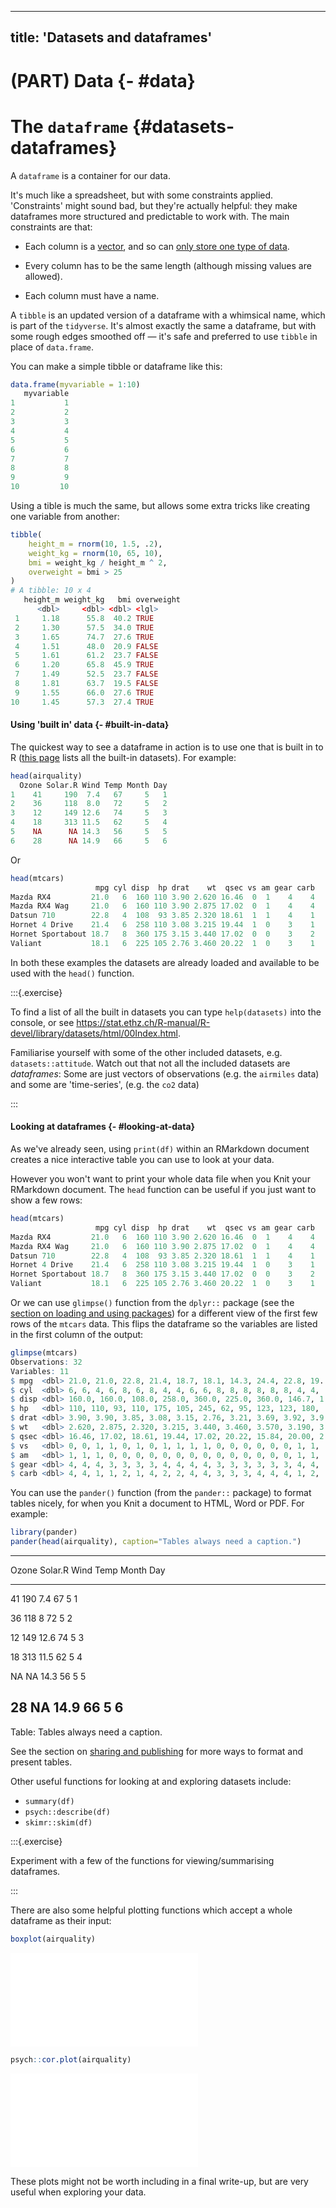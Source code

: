 
---
title: 'Datasets and dataframes'
---



# (PART) Data {- #data}

# The `dataframe` {#datasets-dataframes}

A `dataframe` is a container for our data.

It's much like a spreadsheet, but with some constraints applied. 'Constraints'
might sound bad, but they're actually helpful: they make dataframes more
structured and predictable to work with. The main constraints are that:

-   Each column is a [vector](#vectors-and-lists), and so can
    [only store one type of data](#vectors-and-lists).

-   Every column has to be the same length (although missing values are
    allowed).

-   Each column must have a name.

A `tibble` is an updated version of a dataframe with a whimsical name, which is
part of the `tidyverse`. It's almost exactly the same a dataframe, but with some
rough edges smoothed off — it's safe and preferred to use `tibble` in place of
`data.frame`.

You can make a simple tibble or dataframe like this:


```r
data.frame(myvariable = 1:10)
   myvariable
1           1
2           2
3           3
4           4
5           5
6           6
7           7
8           8
9           9
10         10
```

Using a tible is much the same, but allows some extra tricks like creating one
variable from another:


```r
tibble(
    height_m = rnorm(10, 1.5, .2),
    weight_kg = rnorm(10, 65, 10),
    bmi = weight_kg / height_m ^ 2,
    overweight = bmi > 25
)
# A tibble: 10 x 4
   height_m weight_kg   bmi overweight
      <dbl>     <dbl> <dbl> <lgl>     
 1     1.18      55.8  40.2 TRUE      
 2     1.30      57.5  34.0 TRUE      
 3     1.65      74.7  27.6 TRUE      
 4     1.51      48.0  20.9 FALSE     
 5     1.61      61.2  23.7 FALSE     
 6     1.20      65.8  45.9 TRUE      
 7     1.49      52.5  23.7 FALSE     
 8     1.81      63.7  19.5 FALSE     
 9     1.55      66.0  27.6 TRUE      
10     1.45      57.3  27.4 TRUE      
```

#### Using 'built in' data {- #built-in-data}

The quickest way to see a dataframe in action is to use one that is built in to
R
([this page](https://stat.ethz.ch/R-manual/R-devel/library/datasets/html/00Index.html)
lists all the built-in datasets). For example:


```r
head(airquality)
  Ozone Solar.R Wind Temp Month Day
1    41     190  7.4   67     5   1
2    36     118  8.0   72     5   2
3    12     149 12.6   74     5   3
4    18     313 11.5   62     5   4
5    NA      NA 14.3   56     5   5
6    28      NA 14.9   66     5   6
```

Or


```r
head(mtcars)
                   mpg cyl disp  hp drat    wt  qsec vs am gear carb
Mazda RX4         21.0   6  160 110 3.90 2.620 16.46  0  1    4    4
Mazda RX4 Wag     21.0   6  160 110 3.90 2.875 17.02  0  1    4    4
Datsun 710        22.8   4  108  93 3.85 2.320 18.61  1  1    4    1
Hornet 4 Drive    21.4   6  258 110 3.08 3.215 19.44  1  0    3    1
Hornet Sportabout 18.7   8  360 175 3.15 3.440 17.02  0  0    3    2
Valiant           18.1   6  225 105 2.76 3.460 20.22  1  0    3    1
```

In both these examples the datasets are already loaded and available to be used
with the `head()` function.

:::{.exercise}

To find a list of all the built in datasets you can type `help(datasets)` into
the console, or see
<https://stat.ethz.ch/R-manual/R-devel/library/datasets/html/00Index.html>.

Familiarise yourself with some of the other included datasets, e.g.
`datasets::attitude`. Watch out that not all the included datasets are
_dataframes_: Some are just vectors of observations (e.g. the `airmiles` data)
and some are 'time-series', (e.g. the `co2` data)

:::

#### Looking at dataframes {- #looking-at-data}

As we've already seen, using `print(df)` within an RMarkdown document creates a
nice interactive table you can use to look at your data.

However you won't want to print your whole data file when you Knit your
RMarkdown document. The `head` function can be useful if you just want to show a
few rows:


```r
head(mtcars)
                   mpg cyl disp  hp drat    wt  qsec vs am gear carb
Mazda RX4         21.0   6  160 110 3.90 2.620 16.46  0  1    4    4
Mazda RX4 Wag     21.0   6  160 110 3.90 2.875 17.02  0  1    4    4
Datsun 710        22.8   4  108  93 3.85 2.320 18.61  1  1    4    1
Hornet 4 Drive    21.4   6  258 110 3.08 3.215 19.44  1  0    3    1
Hornet Sportabout 18.7   8  360 175 3.15 3.440 17.02  0  0    3    2
Valiant           18.1   6  225 105 2.76 3.460 20.22  1  0    3    1
```

Or we can use `glimpse()` function from the `dplyr::` package (see the
[section on loading and using packages](#packages)) for a different view of the
first few rows of the `mtcars` data. This flips the dataframe so the variables
are listed in the first column of the output:


```r
glimpse(mtcars)
Observations: 32
Variables: 11
$ mpg  <dbl> 21.0, 21.0, 22.8, 21.4, 18.7, 18.1, 14.3, 24.4, 22.8, 19....
$ cyl  <dbl> 6, 6, 4, 6, 8, 6, 8, 4, 4, 6, 6, 8, 8, 8, 8, 8, 8, 4, 4, ...
$ disp <dbl> 160.0, 160.0, 108.0, 258.0, 360.0, 225.0, 360.0, 146.7, 1...
$ hp   <dbl> 110, 110, 93, 110, 175, 105, 245, 62, 95, 123, 123, 180, ...
$ drat <dbl> 3.90, 3.90, 3.85, 3.08, 3.15, 2.76, 3.21, 3.69, 3.92, 3.9...
$ wt   <dbl> 2.620, 2.875, 2.320, 3.215, 3.440, 3.460, 3.570, 3.190, 3...
$ qsec <dbl> 16.46, 17.02, 18.61, 19.44, 17.02, 20.22, 15.84, 20.00, 2...
$ vs   <dbl> 0, 0, 1, 1, 0, 1, 0, 1, 1, 1, 1, 0, 0, 0, 0, 0, 0, 1, 1, ...
$ am   <dbl> 1, 1, 1, 0, 0, 0, 0, 0, 0, 0, 0, 0, 0, 0, 0, 0, 0, 1, 1, ...
$ gear <dbl> 4, 4, 4, 3, 3, 3, 3, 4, 4, 4, 4, 3, 3, 3, 3, 3, 3, 4, 4, ...
$ carb <dbl> 4, 4, 1, 1, 2, 1, 4, 2, 2, 4, 4, 3, 3, 3, 4, 4, 4, 1, 2, ...
```

You can use the `pander()` function (from the `pander::` package) to format
tables nicely, for when you Knit a document to HTML, Word or PDF. For example:


```r
library(pander)
pander(head(airquality), caption="Tables always need a caption.")
```


---------------------------------------------
 Ozone   Solar.R   Wind   Temp   Month   Day 
------- --------- ------ ------ ------- -----
  41       190     7.4     67      5      1  

  36       118      8      72      5      2  

  12       149     12.6    74      5      3  

  18       313     11.5    62      5      4  

  NA       NA      14.3    56      5      5  

  28       NA      14.9    66      5      6  
---------------------------------------------

Table: Tables always need a caption.

See the section on [sharing and publishing](#sharing-and-publication) for more
ways to format and present tables.

Other useful functions for looking at and exploring datasets include:

-   `summary(df)`
-   `psych::describe(df)`
-   `skimr::skim(df)`

:::{.exercise}

Experiment with a few of the functions for viewing/summarising dataframes.

:::

There are also some helpful plotting functions which accept a whole dataframe as
their input:


```r
boxplot(airquality)
```

![(\#fig:unnamed-chunk-10)Box plot of all variables in a dataset.](DATASETS_files/figure-latex/unnamed-chunk-10-1.pdf) 


```r
psych::cor.plot(airquality)
```

![(\#fig:unnamed-chunk-11)Correlation heatmap of all variables in a dataset. Colours indicate size of the correlation between pairs of variables.](DATASETS_files/figure-latex/unnamed-chunk-11-1.pdf) 

These plots might not be worth including in a final write-up, but are very
useful when exploring your data.
